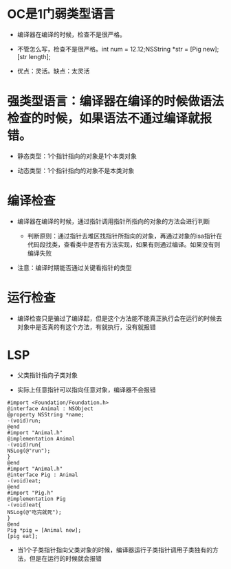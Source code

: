 # OC是1门弱类型语言

* 编译器在编译的时候，检查不是很严格。

* 不管怎么写，检查不是很严格。int num = 12.12;NSString \*str = \[Pig new\]; \[str length\];

* 优点：灵活。缺点：太灵活

# 强类型语言：编译器在编译的时候做语法检查的时候，如果语法不通过编译就报错。

* 静态类型：1个指针指向的对象是1个本类对象

* 动态类型：1个指针指向的对象不是本类对象

# 编译检查

* 编译器在编译的时候，通过指针调用指针所指向的对象的方法会进行判断

  * 判断原则：通过指针去堆区找指针所指向的对象，再通过对象的isa指针在代码段找类，查看类中是否有方法实现，如果有则通过编译。如果没有则编译失败

* 注意：编译时期能否通过关键看指针的类型

# 运行检查

* 编译检查只是骗过了编译起，但是这个方法能不能真正执行会在运行的时候去对象中是否真的有这个方法，有就执行，没有就报错







# LSP

* 父类指针指向子类对象

* 实际上任意指针可以指向任意对象，编译器不会报错

```
#import <Foundation/Foundation.h>
@interface Animal : NSObject
@property NSString *name;
-(void)run;
@end
#import "Animal.h"
@implementation Animal
-(void)run{
NSLog(@"run");
}
@end
#import "Animal.h"
@interface Pig : Animal
-(void)eat;
@end
#import "Pig.h"
@implementation Pig
-(void)eat{
NSLog(@"吃完就死");
}
@end
Pig *pig = [Animal new];
[pig eat];
```

* 当1个子类指针指向父类对象的时候，编译器运行子类指针调用子类独有的方法，但是在运行的时候就会报错

